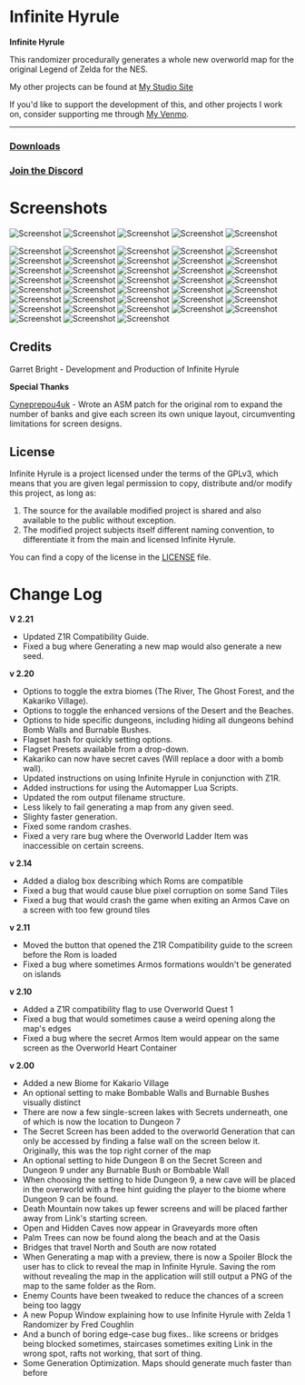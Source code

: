 # Infinite Hyrule

**Infinite Hyrule**

This randomizer procedurally generates a whole new overworld map for the original Legend of Zelda for the NES.

My other projects can be found at [My Studio Site](https://www.stormgardenstudio.com/)

If you'd like to support the development of this, and other projects I work on, consider supporting me through [My Venmo](https://www.venmo.com/Garmichael).

---

### [Downloads](https://github.com/Garmichael/InfiniteHyrule/releases)

### [Join the Discord](https://discord.gg/F4tpUHJsvj)

# Screenshots

![Screenshot](/Screenshots/applicationSS.png?raw=true&ver=1)
![Screenshot](/Screenshots/overworldss1.png?raw=true&ver=1)
![Screenshot](/Screenshots/overworldss2.png?raw=true&ver=1)
![Screenshot](/Screenshots/overworldss3.png?raw=true&ver=1)
![Screenshot](/Screenshots/overworldss4.png?raw=true&ver=1)


![Screenshot](/Screenshots/ss1.png) ![Screenshot](/Screenshots/ss2.png) ![Screenshot](/Screenshots/ss3.png) ![Screenshot](/Screenshots/ss4.png) ![Screenshot](/Screenshots/ss5.png) ![Screenshot](/Screenshots/ss6.png) ![Screenshot](/Screenshots/ss7.png) ![Screenshot](/Screenshots/ss8.png) ![Screenshot](/Screenshots/ss9.png) ![Screenshot](/Screenshots/ss10.png) ![Screenshot](/Screenshots/ss11.png) ![Screenshot](/Screenshots/ss12.png) ![Screenshot](/Screenshots/ss13.png) ![Screenshot](/Screenshots/ss14.png) ![Screenshot](/Screenshots/ss15.png) ![Screenshot](/Screenshots/ss16.png) ![Screenshot](/Screenshots/ss17.png) ![Screenshot](/Screenshots/ss18.png) ![Screenshot](/Screenshots/ss19.png) ![Screenshot](/Screenshots/ss20.png) ![Screenshot](/Screenshots/ss21.png) ![Screenshot](/Screenshots/ss22.png) ![Screenshot](/Screenshots/ss23.png) ![Screenshot](/Screenshots/ss24.png) ![Screenshot](/Screenshots/ss25.png) ![Screenshot](/Screenshots/ss26.png) ![Screenshot](/Screenshots/ss27.png) ![Screenshot](/Screenshots/ss28.png) ![Screenshot](/Screenshots/ss29.png) ![Screenshot](/Screenshots/ss30.png) ![Screenshot](/Screenshots/ss31.png) ![Screenshot](/Screenshots/ss32.png) ![Screenshot](/Screenshots/ss33.png) ![Screenshot](/Screenshots/ss34.png) ![Screenshot](/Screenshots/ss35.png) ![Screenshot](/Screenshots/ss36.png) ![Screenshot](/Screenshots/ss37.png) ![Screenshot](/Screenshots/ss38.png)

## Credits

Garret Bright - Development and Production of Infinite Hyrule

**Special Thanks**

[Cyneprepou4uk](https://www.romhacking.net/forum/index.php?action=profile;u=75353) - Wrote an ASM patch for the original rom to expand the number of banks and give each screen its own unique layout, circumventing limitations for screen designs.

## License


Infinite Hyrule is a project licensed under the terms of the GPLv3, which means that you are given legal permission to copy, distribute and/or modify this project, as long as:

1.  The source for the available modified project is shared and also available to the public without exception.
2.  The modified project subjects itself different naming convention, to differentiate it from the main and licensed Infinite Hyrule.

You can find a copy of the license in the [LICENSE](https://bitbucket.org/Garmichael/infinite-hyrule/src/master/LICENSE) file.



# Change Log

**V 2.21**

- Updated Z1R Compatibility Guide.
- Fixed a bug where Generating a new map would also generate a new seed.

**v 2.20**

- Options to toggle the extra biomes (The River, The Ghost Forest, and the Kakariko Village).
- Options to toggle the enhanced versions of the Desert and the Beaches.
- Options to hide specific dungeons, including hiding all dungeons behind Bomb Walls and Burnable Bushes.
- Flagset hash for quickly setting options.
- Flagset Presets available from a drop-down.
- Kakariko can now have secret caves (Will replace a door with a bomb wall).
- Updated instructions on using Infinite Hyrule in conjunction with Z1R.
- Added instructions for using the Automapper Lua Scripts.
- Updated the rom output filename structure.
- Less likely to fail generating a map from any given seed.
- Slighty faster generation.
- Fixed some random crashes.
- Fixed a very rare bug where the Overworld Ladder Item was inaccessible on certain screens.

**v 2.14**

- Added a dialog box describing which Roms are compatible
- Fixed a bug that would cause blue pixel corruption on some Sand Tiles
- Fixed a bug that would crash the game when exiting an Armos Cave on a screen with too few ground tiles

**v 2.11**

- Moved the button that opened the Z1R Compatibility guide to the screen before the Rom is loaded
- Fixed a bug where sometimes Armos formations wouldn't be generated on islands

**v 2.10**

- Added a Z1R compatibility flag to use Overworld Quest 1
- Fixed a bug that would sometimes cause a weird opening along the map's edges
- Fixed a bug where the secret Armos Item would appear on the same screen as the Overworld Heart Container

**v 2.00**

- Added a new Biome for Kakario Village
- An optional setting to make Bombable Walls and Burnable Bushes visually distinct
- There are now a few single-screen lakes with Secrets underneath, one of which is now the location to Dungeon 7
- The Secret Screen has been added to the overworld Generation that can only be accessed by finding a false wall on the screen below it. Originally, this was the top right corner of the map
- An optional setting to hide Dungeon 8 on the Secret Screen and Dungeon 9 under any Burnable Bush or Bombable Wall
- When choosing the setting to hide Dungeon 9, a new cave will be placed in the overworld with a free hint guiding the player to the biome where Dungeon 9 can be found.
- Death Mountain now takes up fewer screens and will be placed farther away from Link's starting screen.
- Open and Hidden Caves now appear in Graveyards more often
- Palm Trees can now be found along the beach and at the Oasis
- Bridges that travel North and South are now rotated
- When Generating a map with a preview, there is now a Spoiler Block the user has to click to reveal the map in Infinite Hyrule. Saving the rom without revealing the map in the application will still output a PNG of the map to the same folder as the Rom.
- Enemy Counts have been tweaked to reduce the chances of a screen being too laggy
- A new Popup Window explaining how to use Infinite Hyrule with Zelda 1 Randomizer by Fred Coughlin
- And a bunch of boring edge-case bug fixes.. like screens or bridges being blocked sometimes, staircases sometimes exiting Link in the wrong spot, rafts not working, that sort of thing.
- Some Generation Optimization. Maps should generate much faster than before
